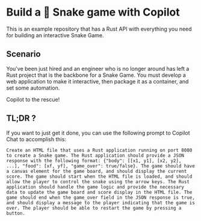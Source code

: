 # Build a 🐍 Snake game with Copilot

This is an example repository that has a Rust API with everything you need for building an interactive Snake Game.

## Scenario

You've been just hired and an engineer who is no longer around has left a Rust project that is the backbone for a Snake Game. You must develop a web application to make it interactive, then package it as a container, and set some automation.

Copilot to the rescue!


## TL;DR ?

If you want to just get it done, you can use the following prompt to Copilot Chat to accomplish this:

    Create an HTML file that uses a Rust application running on port 8080 to create a Snake game. The Rust application should provide a JSON response with the following format: {"body": [[x1, y1], [x2, y2], ...], "food": [xf, yf], "game_over": true/false}. The game should have a canvas element for the game board, and should display the current score. The game should start when the HTML file is loaded, and should allow the player to control the snake using the arrow keys. The Rust application should handle the game logic and provide the necessary data to update the game board and score display in the HTML file. The game should end when the game_over field in the JSON response is true, and should display a message to the player indicating that the game is over. The player should be able to restart the game by pressing a button.
